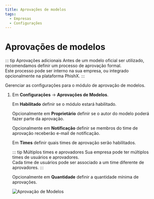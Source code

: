 ```yaml
---
title: Aprovações de modelos
tags:
  - Empresas
  - Configurações
---
```


# Aprovações de modelos

::: tip Aprovações adicionais
Antes de um modelo oficial ser utilizado, recomendamos definir um processo de aprovação formal.<br>
Este processo pode ser interno na sua empresa, ou integrado opcionalmente na plataforma PhishX.
:::

Gerenciar as configurações para o módulo de aprovação de modelos.

1. Em **Configurações** -> **Aprovações de Modelos**.

   Em **Habilitado** definir se o módulo estará habilitado.

   Opcionalmente em **Proprietário** definir se o autor do modelo poderá fazer parte da aprovação.

   Opcionalmente em **Notificação** definir se membros do time de aprovação receberão e-mail de notificação.

   Em **Times** definir quais times de aprovação serão habilitados.

   ::: tip Múltiplos times e aprovadores
   Sua empresa pode ter múltiplos times de usuários e aprovadores.<br>
   Cada time de usuários pode ser associado a um time diferente de aprovadores.
   :::

   Opcionalmente em **Quantidade** definir a quantidade mínima de aprovações.

   ![Aprovação de Modelos](https://cdn.phishx.io/phishx-docs/images/phishx_companies_template_approval_01.webp)
